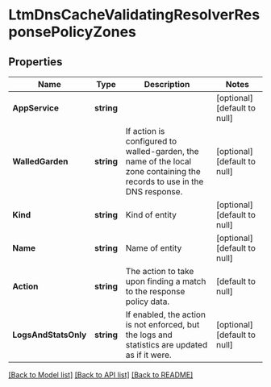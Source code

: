 # LtmDnsCacheValidatingResolverResponsePolicyZones

## Properties
Name | Type | Description | Notes
------------ | ------------- | ------------- | -------------
**AppService** | **string** |  | [optional] [default to null]
**WalledGarden** | **string** | If action is configured to walled-garden, the name of the local zone containing the records to use in the DNS response. | [optional] [default to null]
**Kind** | **string** | Kind of entity | [optional] [default to null]
**Name** | **string** | Name of entity | [optional] [default to null]
**Action** | **string** | The action to take upon finding a match to the response policy data. | [default to null]
**LogsAndStatsOnly** | **string** | If enabled, the action is not enforced, but the logs and statistics are updated as if it were. | [optional] [default to null]

[[Back to Model list]](../README.md#documentation-for-models) [[Back to API list]](../README.md#documentation-for-api-endpoints) [[Back to README]](../README.md)


